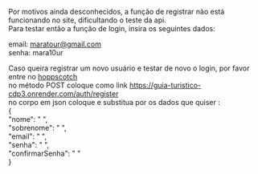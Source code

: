 Por motivos ainda desconhecidos, a função de registrar não está funcionando no site, dificultando o teste da api. \
Para testar então a função de login, insira os seguintes dados:

email: maratour@gmail.com \
senha: mara10ur 

Caso queira registrar um novo usuário e testar de novo o login, por favor entre no [hoppscotch](https://hoppscotch.io/) \
no método POST coloque como link <https://guia-turistico-cdp3.onrender.com/auth/register> \
no corpo em json coloque e substitua por os dados que quiser : \
{ \
    "nome": " ", \
    "sobrenome": " ", \
    "email": " ", \
    "senha": " ", \
    "confirmarSenha": " " \
}
